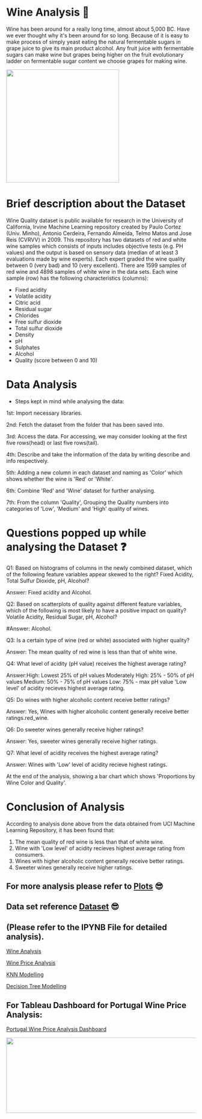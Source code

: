 # Wine Analysis :thought_balloon:
Wine has been around for a really long time, almost about 5,000 BC. Have we ever thought why it's been around for so long. Because of it is easy to make process of simply yeast eating the natural fermentable sugars in grape juice to give its main product alcohol. Any fruit juice with fermentable sugars can make wine but grapes being higher on the fruit evolutionary ladder on fermentable sugar content we choose grapes for making wine.

<img src="https://i.pinimg.com/originals/f4/9e/a9/f49ea9151a1aa714de4397b5abc10490.gif" width="300" />

# Brief description about the Dataset
Wine Quality dataset is public available for research in the University of California, Irvine Machine Learning repository created by Paulo Cortez (Univ. Minho), Antonio Cerdeira, Fernando Almeida, Telmo Matos and Jose Reis (CVRVV) in 2009. This repository has two datasets of red and white wine samples which consists of inputs includes objective tests (e.g. PH values) and the output is based on sensory data (median of at least 3 evaluations made by wine experts). Each expert graded the wine quality between 0 (very bad) and 10 (very excellent).
There are 1599 samples of red wine and 4898 samples of white wine in the data sets. Each wine sample (row) has the following characteristics (columns):

- Fixed acidity
- Volatile acidity
- Citric acid
- Residual sugar
- Chlorides
- Free sulfur dioxide
- Total sulfur dioxide
- Density
- pH
- Sulphates
- Alcohol
- Quality (score between 0 and 10)

# Data Analysis
- Steps kept in mind while analysing the data:

1st: Import necessary libraries.

2nd: Fetch the dataset from the folder that has been saved into.

3rd: Access the data. For accessing, we may consider looking at the first five rows(head) or last five rows(tail).

4th: Describe and take the information of the data by writing describe and info respectively.

5th: Adding a new column in each dataset and naming as 'Color' which shows whether the wine is 'Red' or 'White'.

6th: Combine 'Red' and 'Wine' dataset for further analysing.

7th: From the column 'Quality', Grouping the Quality numbers into categories of 'Low', 'Medium' and 'High' quality of wines.

# Questions popped up while analysing the Dataset :question:

Q1: Based on histograms of columns in the newly combined dataset, which of the following feature variables appear skewed to the right? Fixed Acidity, Total Sulfur Dioxide, pH, Alcohol?

Answer: Fixed acidity and Alcohol.

Q2: Based on scatterplots of quality against different feature variables, which of the following is most likely to have a positive impact on quality? Volatile Acidity, Residual Sugar, pH, Alcohol?

#Answer: Alcohol.

Q3: Is a certain type of wine (red or white) associated with higher quality?

Answer: The mean quality of red wine is less than that of white wine.

Q4: What level of acidity (pH value) receives the highest average rating?

Answer:High: Lowest 25% of pH values
             Moderately High: 25% - 50% of pH values
             Medium: 50% - 75% of pH values
             Low: 75% - max pH value
'Low level' of acidity recieves highest average rating.

Q5: Do wines with higher alcoholic content receive better ratings?

Answer: Yes, Wines with higher alcoholic content generally receive better ratings.red_wine.

Q6: Do sweeter wines generally receive higher ratings?

Answer: Yes, sweeter wines generally receive higher ratings.

Q7: What level of acidity receives the highest average rating?

Answer: Wines with 'Low' level of acidity recieve highest ratings.

At the end of the analysis, showing a bar chart which shows 'Proportions by Wine Color and Quality'.

# Conclusion of Analysis

According to analysis done above from the data obtained from UCI Machine Learning Repository, it has been found that:

1. The mean quality of red wine is less than that of white wine.
2. Wine with 'Low level' of acidity recieves highest average rating from consumers.
3. Wines with higher alcoholic content generally receive better ratings.
4. Sweeter wines generally receive higher ratings.

## For more analysis please refer to [Plots](https://github.com/Jyotika-Kalra/Blueberry-Winery/tree/main/Plots) :sunglasses:

## Data set reference [Dataset](https://github.com/Jyotika-Kalra/Blueberry-Winery/tree/main/Dataset) :sunglasses:

## (Please refer to the IPYNB File for detailed analysis).

[Wine Analysis](https://github.com/Jyotika-Kalra/Blueberry-Winery/blob/main/Analysis%20%26%20Modelling/WineAnalysis.ipynb) 

[Wine Price Analysis](https://github.com/Jyotika-Kalra/Blueberry-Winery/blob/main/Analysis%20%26%20Modelling/WinePriceAnalysis.ipynb)

[KNN Modelling](https://github.com/Jyotika-Kalra/Blueberry-Winery/blob/main/Analysis%20%26%20Modelling/KNNModelling.ipynb)

[Decision Tree Modelling](https://github.com/Jyotika-Kalra/Blueberry-Winery/blob/main/Analysis%20%26%20Modelling/DecisionTreeML.ipynb)


## For Tableau Dashboard for Portugal Wine Price Analysis:

[Portugal Wine Price Analysis Dashboard](https://public.tableau.com/profile/jyotika4169#!/vizhome/PortugalWinePriceAnalysisRegionWise/PortugalWinePriceAnalysis)


<p align="center">
  <img width="700" height="200" src="https://i.pinimg.com/originals/3d/fa/ba/3dfaba69cc872a5fbbea3400bc8ec20b.jpg">
</p>





